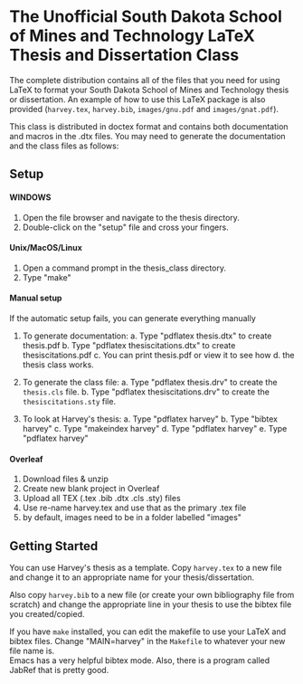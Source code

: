 <H1>The Unofficial South Dakota School of Mines and Technology LaTeX Thesis and Dissertation Class</H1>

The complete distribution contains all of the files that you need for using LaTeX to format your South Dakota School of Mines and Technology thesis or dissertation.
An example of how to use this LaTeX package is also provided (<code>harvey.tex</code>, <code>harvey.bib</code>, <code>images/gnu.pdf</code> and <code>images/gnat.pdf</code>).

 This class is distributed in doctex format and contains both
 documentation and macros in the .dtx files.  You may need to generate
 the documentation and the class files as follows:

<H2>Setup</H2>
<H4>WINDOWS</H4>

1. Open the file browser and navigate to the thesis directory.
2. Double-click on the "setup" file and cross your fingers.

<H4>Unix/MacOS/Linux</H4>

1. Open a command prompt in the thesis_class directory.
2. Type "make"


<H4>Manual setup</H4>
If the automatic setup fails, you can generate everything manually

1. To generate documentation:
  a. Type "pdflatex thesis.dtx" to create thesis.pdf
  b. Type "pdflatex thesiscitations.dtx" to create thesiscitations.pdf
  c. You can print thesis.pdf or view it to see how
  d. the thesis class works.

2. To generate the class file:
   a. Type "pdflatex thesis.drv" to  create the <code>thesis.cls</code> file.
   b. Type "pdflatex thesiscitations.drv" to  create the <code>thesiscitations.sty</code> file.

3. To look at Harvey's thesis:
   a. Type "pdflatex harvey"
   b. Type "bibtex harvey"
   c. Type "makeindex harvey"
   d. Type "pdflatex harvey"
   e. Type "pdflatex harvey"

<H4>Overleaf</H4>

1. Download files & unzip
2. Create new blank project in Overleaf
3. Upload all TEX (.tex .bib .dtx .cls .sty) files
4. Use re-name harvey.tex and use that as the primary .tex file
5. by default, images need to be in a folder labelled "images" 



<H2>Getting Started</H2>

You can use Harvey's thesis as a template.  Copy <code>harvey.tex</code>
    to a new file and change it to an appropriate name for your thesis/dissertation.
    
Also copy <code>harvey.bib</code> to a new file (or create your own
    bibliography file from scratch) and change the appropriate
    line in your thesis to use the bibtex file you created/copied.
  
If you have <code>make</code> installed, you can edit the makefile to use your LaTeX and bibtex files.
Change "MAIN=harvey" in the <code>Makefile</code> to
whatever your new file name is.  
Emacs has a very helpful bibtex mode.  Also, there is a
program called JabRef that is pretty good.


   
